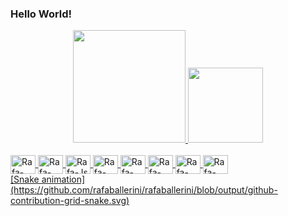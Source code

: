 ### Hello World!


<div align="center">
  <a href="https://github.com/rafa-protasio">
  <img height="180em" src="https://github-readme-stats.vercel.app/api?username=rafa-protasio&show_icons=true&theme=synthwave&include_all_commits=true&count_private=true"/>
  <img height="120em" src="https://github-readme-stats.vercel.app/api/top-langs/?username=rafa-protasio&layout=compact&langs_count=7&theme=synthwave"/>
</div>

<div style="display: inline_block"><br>
  <img align="center" alt="Rafa-HTML" height="30" width="40" src="https://cdn.jsdelivr.net/gh/devicons/devicon/icons/html5/html5-original.svg"/>
  <img align="center" alt="Rafa-Css" height="30" width="40" src="https://cdn.jsdelivr.net/gh/devicons/devicon/icons/css3/css3-original.svg" />
  <img align="center" alt="Rafa-Js" height="30" width="40" src="https://cdn.jsdelivr.net/gh/devicons/devicon/icons/javascript/javascript-original.svg"/>
  <img align="center" alt="Rafa-python" height="30" width="40" src="https://cdn.jsdelivr.net/gh/devicons/devicon/icons/python/python-original.svg"/>
  <img align="center" alt="Rafa-Node" height="30"  width="40" src="https://cdn.jsdelivr.net/gh/devicons/devicon/icons/nodejs/nodejs-original.svg" />
  <img align="center" alt="Rafa-Mongodb" height="30"  width="40" src="https://cdn.jsdelivr.net/gh/devicons/devicon/icons/mongodb/mongodb-original.svg" />
  <img align="center" alt="Rafa-Mysql" height="30" width="40" src="https://cdn.jsdelivr.net/gh/devicons/devicon/icons/mysql/mysql-original.svg" />
  <img align="center" alt="Rafa-linux" height="30" width="40" src="https://cdn.jsdelivr.net/gh/devicons/devicon/icons/linux/linux-original.svg" />
  
  </div>
<div>
  [Snake animation](https://github.com/rafaballerini/rafaballerini/blob/output/github-contribution-grid-snake.svg)
  </div>
